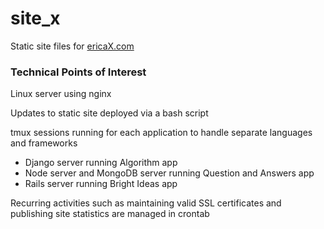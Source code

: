 # site_x

Static site files for [ericaX.com](https://ericaX.com)

### Technical Points of Interest

Linux server using nginx

Updates to static site deployed via a bash script

tmux sessions running for each application to handle separate languages and frameworks
- Django server running Algorithm app
- Node server and MongoDB server running Question and Answers app
- Rails server running Bright Ideas app

Recurring activities such as maintaining valid SSL certificates and publishing site statistics are managed in crontab
